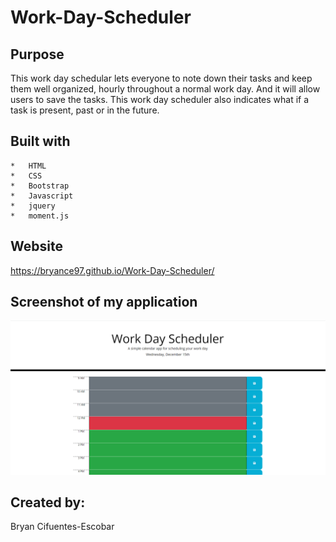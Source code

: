 # Work-Day-Scheduler

## Purpose

This work day schedular lets everyone to note down their tasks and keep them well organized, hourly throughout a normal work day. And it will allow users to save the tasks. This work day scheduler also indicates what if a task is present, past or in the future.

## Built with 
    *   HTML
    *   CSS
    *   Bootstrap
    *   Javascript
    *   jquery
    *   moment.js

## Website

https://bryance97.github.io/Work-Day-Scheduler/

## Screenshot of my application

![](.\assets\images\work-day-scheduler.png)



## Created by:

Bryan Cifuentes-Escobar
